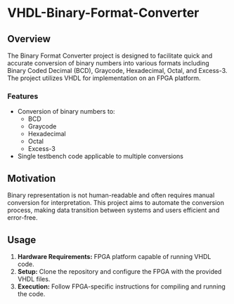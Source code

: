# VHDL-Binary-Format-Converter

## Overview

The Binary Format Converter project is designed to facilitate quick and accurate conversion of binary numbers into various formats including Binary Coded Decimal (BCD), Graycode, Hexadecimal, Octal, and Excess-3. The project utilizes VHDL for implementation on an FPGA platform.

### Features

- Conversion of binary numbers to:
  - BCD
  - Graycode
  - Hexadecimal
  - Octal
  - Excess-3
- Single testbench code applicable to multiple conversions

## Motivation

Binary representation is not human-readable and often requires manual conversion for interpretation. This project aims to automate the conversion process, making data transition between systems and users efficient and error-free.

## Usage

1. **Hardware Requirements:** FPGA platform capable of running VHDL code.
2. **Setup:** Clone the repository and configure the FPGA with the provided VHDL files.
3. **Execution:** Follow FPGA-specific instructions for compiling and running the code.



